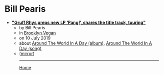 # Bill Pearis

 - [**"Gruff Rhys preps new LP ‘Pang!’, shares the title track, touring"**](http://www.brooklynvegan.com/gruff-rhys-preps-new-lp-pang-shares-the-title-track-touring/)<ul><li>by Bill Pearis</li><li>in [Brooklyn Vegan](http://www.brooklynvegan.com/)</li><li>on 10 July 2019</li><li>about [Around The World In A Day (album)](../../topics/album/around-the-world-in-a-day/index.md), [Around The World In A Day (song)](../../topics/song/around-the-world-in-a-day/index.md)</li><li>([mirror](https://web.archive.org/web/*/http://www.brooklynvegan.com/gruff-rhys-preps-new-lp-pang-shares-the-title-track-touring/))</li><ul>

----

[Home](../index.md)
